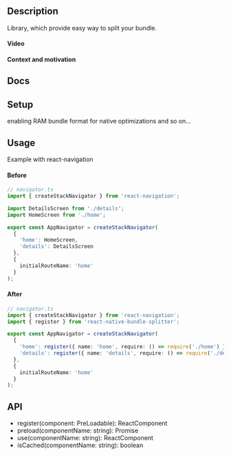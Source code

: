 ## Description

Library, which provide easy way to split your bundle.

#### Video

#### Context and motivation

## Docs

## Setup
enabling RAM bundle format for native optimizations and so on...

## Usage

Example with react-navigation

#### Before

```typescript jsx
// navigator.ts
import { createStackNavigator } from 'react-navigation';

import DetailsScreen from './details';
import HomeScreen from './home';

export const AppNavigator = createStackNavigator(
  {
    'home': HomeScreen,
    'details': DetailsScreen
  },
  {
    initialRouteName: 'home'
  }
);
```

#### After

```typescript jsx
// navigator.ts
import { createStackNavigator } from 'react-navigation';
import { register } from 'react-native-bundle-splitter';

export const AppNavigator = createStackNavigator(
  {
    'home': register({ name: 'home', require: () => require('./home') }),
    'details': register({ name: 'details', require: () => require('./details') })
  },
  {
    initialRouteName: 'home'
  }
);

```
## API

- register(component: PreLoadable): ReactComponent
- preload(componentName: string): Promise<void>
- use(componentName: string): ReactComponent
- isCached(componentName: string): boolean
